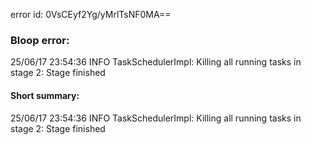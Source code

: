 error id: 0VsCEyf2Yg/yMrlTsNF0MA==
### Bloop error:

25/06/17 23:54:36 INFO TaskSchedulerImpl: Killing all running tasks in stage 2: Stage finished
#### Short summary: 

25/06/17 23:54:36 INFO TaskSchedulerImpl: Killing all running tasks in stage 2: Stage finished